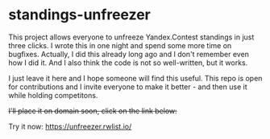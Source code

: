 # standings-unfreezer

This project allows everyone to unfreeze Yandex.Contest standings in just three clicks.
I wrote this in one night and spend some more time on bugfixes.
Actually, I did this already long ago and I don't remember even how I did it. And I also think the code is not so well-written, but it works.

I just leave it here and I hope someone will find this useful. This repo is open for contributions and I invite everyone to make it better - and then use it while holding competitons.

~~I'll place it on domain soon, click on the link below:~~

Try it now: https://unfreezer.rwlist.io/
